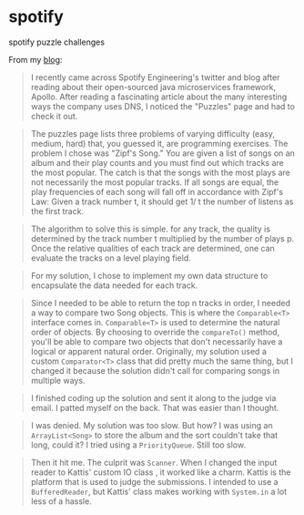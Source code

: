 # spotify
spotify puzzle challenges

From my [blog](http://mattslater.io/blog/2017/zipf.html):

>I recently came across Spotify Engineering's twitter and blog after reading about their open-sourced java microservices framework, Apollo. After reading a fascinating article about the many interesting ways the company uses DNS, I noticed the "Puzzles" page and had to check it out.

>The puzzles page lists three problems of varying difficulty (easy, medium, hard) that, you guessed it, are programming exercises. The problem I chose was "Zipf's Song." You are given a list of songs on an album and their play counts and you must find out which tracks are the most popular. The catch is that the songs with the most plays are not necessarily the most popular tracks. If all songs are equal, the play frequencies of each song will fall off in accordance with Zipf's Law: Given a track number t, it should get 1/ t the number of listens as the first track.

>The algorithm to solve this is simple. for any track, the quality is determined by the track number t multiplied by the number of plays p. Once the relative qualities of each track are determined, one can evaluate the tracks on a level playing field.

>For my solution, I chose to implement my own data structure to encapsulate the data needed for each track.

>Since I needed to be able to return the top n tracks in order, I needed a way to compare two Song objects. This is where the `Comparable<T>` interface comes in. `Comparable<T>` is used to determine the natural order of objects. By choosing to override the `compareTo()` method, you'll be able to compare two objects that don't necessarily have a logical or apparent natural order. Originally, my solution used a custom `Comparator<T>` class that did pretty much the same thing, but I changed it because the solution didn't call for comparing songs in multiple ways.

>I finished coding up the solution and sent it along to the judge via email. I patted myself on the back. That was easier than I thought.

>I was denied. My solution was too slow. But how? I was using an `ArrayList<Song>` to store the album and the sort couldn't take that long, could it? I tried using a `PriorityQueue`. Still too slow.

>Then it hit me. The culprit was `Scanner`. When I changed the input reader to Kattis' custom IO class , it worked like a charm. Kattis is the platform that is used to judge the submissions. I intended to use a `BufferedReader`, but Kattis' class makes working with `System.in` a lot less of a hassle.
